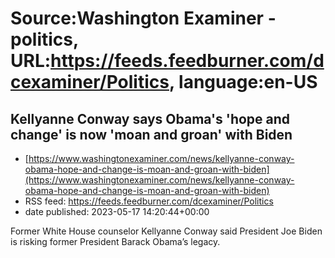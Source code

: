 # Source:Washington Examiner - politics, URL:https://feeds.feedburner.com/dcexaminer/Politics, language:en-US

## Kellyanne Conway says Obama's 'hope and change' is now 'moan and groan' with Biden
 - [https://www.washingtonexaminer.com/news/kellyanne-conway-obama-hope-and-change-is-moan-and-groan-with-biden](https://www.washingtonexaminer.com/news/kellyanne-conway-obama-hope-and-change-is-moan-and-groan-with-biden)
 - RSS feed: https://feeds.feedburner.com/dcexaminer/Politics
 - date published: 2023-05-17 14:20:44+00:00

Former White House counselor Kellyanne Conway said President Joe Biden is risking former President Barack Obama’s legacy.

